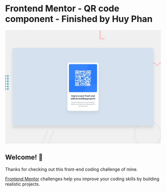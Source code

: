 # Frontend Mentor - QR code component - Finished by Huy Phan

![Design preview for the QR code component coding challenge](./design/desktop-preview.jpg)

## Welcome! 👋

Thanks for checking out this front-end coding challenge of mine.

[Frontend Mentor](https://www.frontendmentor.io) challenges help you improve your coding skills by building realistic projects.
